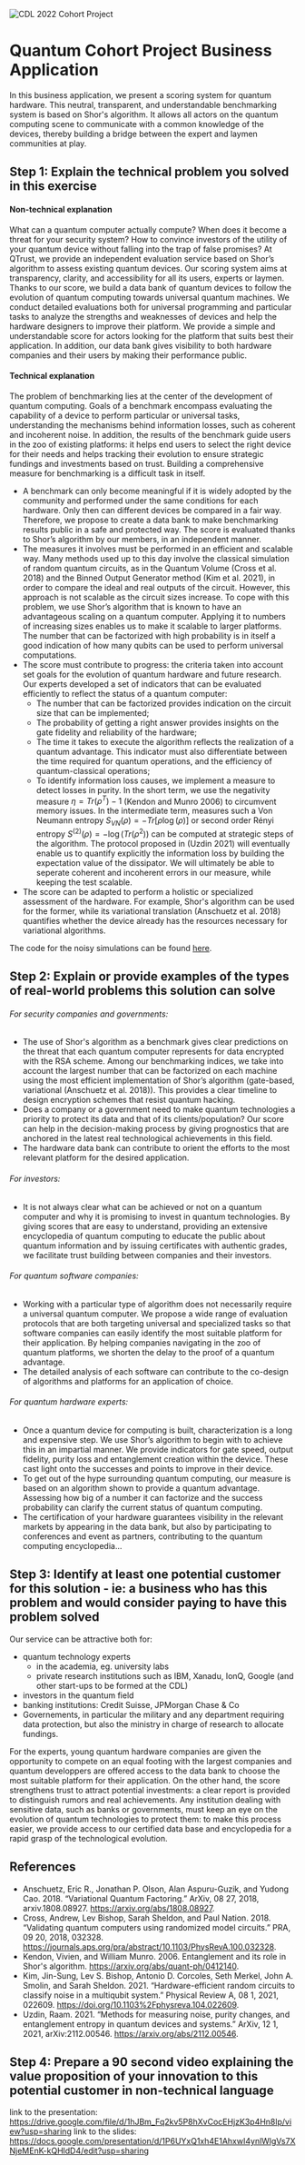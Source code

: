 ![CDL 2022 Cohort Project](../CDL_logo.jpg)
# Quantum Cohort Project Business Application

In this business application, we present a scoring system for quantum hardware. This neutral, transparent, and understandable benchmarking system is based on Shor's algorithm. It allows all actors on the quantum computing scene to communicate with a common knowledge of the devices, thereby building a bridge between the expert and laymen communities at play.

## Step 1: Explain the technical problem you solved in this exercise

#### Non-technical explanation
What can a quantum computer actually compute? When does it become a threat for your security system? How to convince investors of the utility of your quantum device without falling into the trap of false promises? At QTrust, we provide an independent evaluation service based on Shor’s algorithm to assess existing quantum devices. Our scoring system aims at transparency, clarity, and accessibility for all its users, experts or laymen. Thanks to our score, we build a data bank of quantum devices to follow the evolution of quantum computing towards universal quantum machines. We conduct detailed evaluations both for universal programming and particular tasks to analyze the strengths and weaknesses of devices and help the hardware designers to improve their platform. We provide a simple and understandable score for actors looking for the platform that suits best their application. In addition, our data bank gives visibility to both hardware companies and their users by making their performance public. 

 #### Technical explanation
The problem of benchmarking lies at the center of the development of quantum computing. Goals of a benchmark encompass evaluating the capability of a device to perform particular or universal tasks, understanding the mechanisms behind information losses, such as coherent and incoherent noise. In addition, the results of the benchmark guide users in the zoo of existing platforms: it helps end users to select the right device for their needs and helps tracking their evolution to ensure strategic fundings and investments based on trust. 
Building a comprehensive measure for benchmarking is a difficult task in itself.
- A benchmark can only become meaningful if it is widely adopted by the community and performed under the same conditions for each hardware. Only then can different devices be compared in a fair way. Therefore, we propose to create a data bank to make benchmarking results public in a safe and protected way. The score is evaluated thanks to Shor’s algorithm by our members, in an independent manner. 
- The measures it involves must be performed in an efficient and scalable way. Many methods used up to this day involve the classical simulation of random quantum circuits,  as in the Quantum Volume (Cross et al. 2018) and the Binned Output Generator method (Kim et al. 2021), in order to compare the ideal and real outputs of the circuit. However, this approach is not scalable as the circuit sizes increase. To cope with this problem, we use Shor’s algorithm that is known to have an advantageous scaling on a quantum computer. Applying it to numbers of increasing sizes enables us to make it scalable to larger platforms. The number that can be factorized with high probability is in itself a good indication of how many qubits can be used to perform universal computations.
- The score must contribute to progress: the criteria taken into account set goals for the evolution of quantum hardware and future research. Our experts developed a set of indicators that can be evaluated efficiently to reflect the status of a quantum computer:
  - The number that can be factorized provides indication on the circuit size that can be implemented;
  - The probability of getting a right answer provides insights on the gate fidelity and reliability of the hardware;
  - The time it takes to execute the algorithm reflects the realization of a quantum advantage. This indicator must also differentiate between the time required for quantum operations, and the efficiency of quantum-classical operations;
  - To identify information loss causes, we  implement a measure to detect losses in purity. In the short term, we use the negativity measure $\eta = Tr(\rho^T)-1$ (Kendon and Munro 2006) to circumvent memory issues. In the intermediate term, measures such a Von Neumann entropy $S_{VN}(\rho) = -Tr[\rho \log(\rho)]$ or second order Rényi entropy $S^{(2)}(\rho) = - \log(Tr(\rho^2))$ can be computed at strategic steps of the algorithm. The protocol proposed in (Uzdin 2021) will eventually enable us to quantify explicitly the information loss by building the expectation value of the dissipator. We will ultimately be able to seperate coherent and incoherent errors in our measure, while keeping the test scalable.
- The score can be adapted to perform a holistic or specialized assessment of the hardware. For example, Shor's algorithm can be used for the former, while its variational translation (Anschuetz et al. 2018) quantifies whether the device already has the resources necessary for variational algorithms.

The code for the noisy simulations can be found [here](./NoisyFactorization.ipynb).


## Step 2: Explain or provide examples of the types of real-world problems this solution can solve

###### For security companies and governments:
- The use of Shor's algorithm as a benchmark gives clear predictions on the threat that each quantum computer represents for data encrypted with the RSA scheme. Among our benchmarking indices, we take into account the largest number that can be factorized on each machine using the most efficient implementation of Shor’s algorithm (gate-based, variational (Anschuetz et al. 2018)). This provides a clear timeline to design encryption schemes that resist quantum hacking.
- Does a company or a government need to make quantum technologies a priority to protect its data and that of its clients/population? Our score can help in the decision-making process by giving prognostics that are anchored in the latest real technological achievements in this field.
- The hardware data bank can contribute to orient the efforts to the most relevant platform for the desired application.

###### For investors:
- It is not always clear what can be achieved or not on a quantum computer and why it is promising to invest in quantum technologies. By giving scores that are easy to understand, providing an extensive encyclopedia of quantum computing to educate the public about quantum information and by issuing certificates with authentic grades, we facilitate trust building between companies and their investors.

###### For quantum software companies:
- Working with a particular type of algorithm does not necessarily require a universal quantum computer. We propose a wide range of evaluation protocols that are both targeting universal and specialized tasks so that software companies can easily identify the most suitable platform for their application. By helping companies navigating in the zoo of quantum platforms, we shorten the delay to the proof of a quantum advantage.
- The detailed analysis of each software can contribute to the co-design of algorithms and platforms for an application of choice.

###### For quantum hardware experts:
- Once a quantum device for computing is built, characterization is a long and expensive step. We use Shor’s algorithm to begin with to achieve this in an impartial manner. We provide indicators for gate speed, output fidelity, purity loss and entanglement creation within the device. These cast light onto the successes and points to improve in their device.
- To get out of the hype surrounding quantum computing, our measure is based on an algorithm shown to provide a quantum advantage. Assessing how big of a number it can factorize and the success probability can clarify the current status of quantum computing.
- The certification of your hardware guarantees visibility in the relevant markets by appearing in the data bank, but also by participating to conferences and event as partners, contributing to the quantum computing encyclopedia...


## Step 3: Identify at least one potential customer for this solution - ie: a business who has this problem and would consider paying to have this problem solved

Our service can be attractive both for:
- quantum technology experts
  - in the academia, eg. university labs 
  -  private research institutions such as IBM, Xanadu, IonQ, Google (and other start-ups to be formed at the CDL)
-  investors in the quantum field
-  banking institutions: Credit Suisse, JPMorgan Chase & Co
-  Governements, in particular the military and any department requiring data protection, but also the ministry in charge of research to allocate fundings.  

For the experts, young quantum hardware companies are given the opportunity to compete on an equal footing with the largest companies and quantum developpers are offered access to the data bank to choose the most suitable platform for their application. On the other hand, the score strengthens trust to attract potential investments: a clear report is provided to distinguish rumors and real achievements. Any institution dealing with sensitive data, such as banks or governments, must keep an eye on the evolution of quantum technologies to protect them: to make this process easier, we provide access to our certified data base and encyclopedia for a rapid grasp of the technological evolution.

## References
- Anschuetz, Eric R., Jonathan P. Olson, Alan Aspuru-Guzik, and Yudong Cao. 2018. “Variational Quantum Factoring.” ArXiv, 08 27, 2018, arxiv.1808.08927. https://arxiv.org/abs/1808.08927.
- Cross, Andrew, Lev Bishop, Sarah Sheldon, and Paul Nation. 2018. “Validating quantum computers using randomized model circuits.” PRA, 09 20, 2018, 032328. https://journals.aps.org/pra/abstract/10.1103/PhysRevA.100.032328.
- Kendon, Vivien, and William Munro. 2006. Entanglement and its role in Shor's algorithm. https://arxiv.org/abs/quant-ph/0412140.
- Kim, Jin-Sung, Lev S. Bishop, Antonio D. Corcoles, Seth Merkel, John A. Smolin, and Sarah Sheldon. 2021. “Hardware-efficient random circuits to classify noise in a multiqubit system.” Physical Review A, 08 1, 2021, 022609. https://doi.org/10.1103%2Fphysreva.104.022609.
- Uzdin, Raam. 2021. “Methods for measuring noise, purity changes, and entanglement entropy in quantum devices and systems.” ArXiv, 12 1, 2021, arXiv:2112.00546. https://arxiv.org/abs/2112.00546.

## Step 4: Prepare a 90 second video explaining the value proposition of your innovation to this potential customer in non-technical language

link to the presentation: https://drive.google.com/file/d/1hJBm_Fq2kv5P8hXvCocEHjzK3p4Hn8lp/view?usp=sharing
link to the slides: https://docs.google.com/presentation/d/1P6UYxQ1xh4E1AhxwI4ynlWlgVs7XNjeMEnK-kQHldD4/edit?usp=sharing

